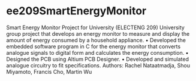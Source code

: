 # ee209SmartEnergyMonitor
Smart Energy Monitor Project for University (ELECTENG 209)
University group project that develops an energy monitor to measure and
display the amount of energy consumed by a household appliance.
• Developed the embedded software program in C for the energy
monitor that converts analogue signals to digital form and
calculates the energy consumption.
• Designed the PCB using Altium PCB Designer.
• Developed and simulated analogue circuitry to fit specifications.
Authors: Rachel Nataatmadja, Shou Miyamoto, Francis Cho, Martin Wu 
